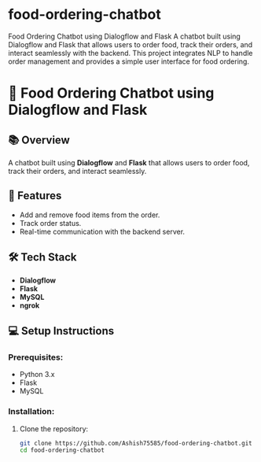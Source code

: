 # food-ordering-chatbot
Food Ordering Chatbot using Dialogflow and Flask A chatbot built using Dialogflow and Flask that allows users to order food, track their orders, and interact seamlessly with the backend. This project integrates NLP to handle order management and provides a simple user interface for food ordering.
# 🍔 Food Ordering Chatbot using Dialogflow and Flask

## 📚 **Overview**
A chatbot built using **Dialogflow** and **Flask** that allows users to order food, track their orders, and interact seamlessly.

## 🚀 **Features**
- Add and remove food items from the order.  
- Track order status.  
- Real-time communication with the backend server.

## 🛠️ **Tech Stack**
- **Dialogflow**  
- **Flask**  
- **MySQL**
- **ngrok**

## 💻 **Setup Instructions**

### Prerequisites:
- Python 3.x  
- Flask  
- MySQL  

### Installation:
1. Clone the repository:  
   ```bash
   git clone https://github.com/Ashish75585/food-ordering-chatbot.git
   cd food-ordering-chatbot
   
